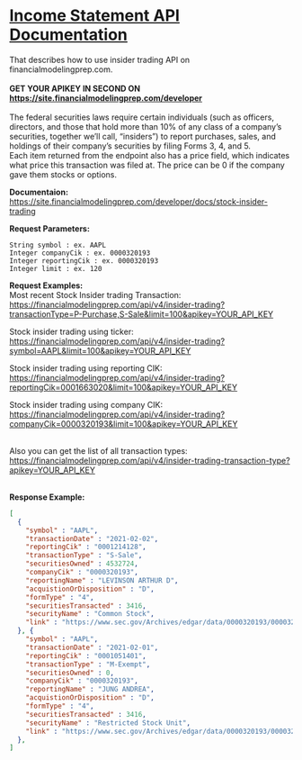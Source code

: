 # [Income Statement API Documentation](https://site.financialmodelingprep.com)
That describes how to use insider trading API on financialmodelingprep.com. 
<br />
<br />
**GET YOUR APIKEY IN SECOND ON https://site.financialmodelingprep.com/developer**
<br />
<br />
The federal securities laws require certain individuals (such as officers, directors, and those that hold more than 10% of any class of a company’s securities, together we’ll call, “insiders”) to report purchases, sales, and holdings of their company’s securities by filing Forms 3, 4, and 5.
<br />
Each item returned from the endpoint also has a price field, which indicates what price this transaction was filed at. The price can be 0 if the company gave them stocks or options.
<br />

**Documentaion:** https://site.financialmodelingprep.com/developer/docs/stock-insider-trading
<br />

**Request Parameters:**

```solidity
String symbol : ex. AAPL
Integer companyCik : ex. 0000320193
Integer reportingCik : ex. 0000320193
Integer limit : ex. 120
```

**Request Examples:** <br />
Most recent Stock Insider trading Transaction: <br />
https://financialmodelingprep.com/api/v4/insider-trading?transactionType=P-Purchase,S-Sale&limit=100&apikey=YOUR_API_KEY <br />

Stock insider trading using ticker: <br />
https://financialmodelingprep.com/api/v4/insider-trading?symbol=AAPL&limit=100&apikey=YOUR_API_KEY <br />

Stock insider trading using reporting CIK: <br />
https://financialmodelingprep.com/api/v4/insider-trading?reportingCik=0001663020&limit=100&apikey=YOUR_API_KEY <br />

Stock insider trading using company CIK: <br />
https://financialmodelingprep.com/api/v4/insider-trading?companyCik=0000320193&limit=100&apikey=YOUR_API_KEY <br />
<br />

Also you can get the list of all transaction types: <br />
https://financialmodelingprep.com/api/v4/insider-trading-transaction-type?apikey=YOUR_API_KEY <br />
<br />

**Response Example:**
```json
[
  {
    "symbol" : "AAPL",
    "transactionDate" : "2021-02-02",
    "reportingCik" : "0001214128",
    "transactionType" : "S-Sale",
    "securitiesOwned" : 4532724,
    "companyCik" : "0000320193",
    "reportingName" : "LEVINSON ARTHUR D",
    "acquistionOrDisposition" : "D",
    "formType" : "4",
    "securitiesTransacted" : 3416,
    "securityName" : "Common Stock",
    "link" : "https://www.sec.gov/Archives/edgar/data/0000320193/000032019321000023/0000320193-21-000023-index.htm"
  }, {
    "symbol" : "AAPL",
    "transactionDate" : "2021-02-01",
    "reportingCik" : "0001051401",
    "transactionType" : "M-Exempt",
    "securitiesOwned" : 0,
    "companyCik" : "0000320193",
    "reportingName" : "JUNG ANDREA",
    "acquistionOrDisposition" : "D",
    "formType" : "4",
    "securitiesTransacted" : 3416,
    "securityName" : "Restricted Stock Unit",
    "link" : "https://www.sec.gov/Archives/edgar/data/0000320193/000032019321000022/0000320193-21-000022-index.htm"
  },
]
```
